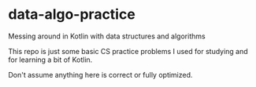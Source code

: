 # data-algo-practice
Messing around in Kotlin with data structures and algorithms  

This repo is just some basic CS practice problems I used for studying and for learning a bit of Kotlin.  

Don't assume anything here is correct or fully optimized.
